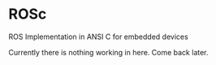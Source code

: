 ROSc
====

ROS Implementation in ANSI C for embedded devices

Currently there is nothing working in here. Come back later.
